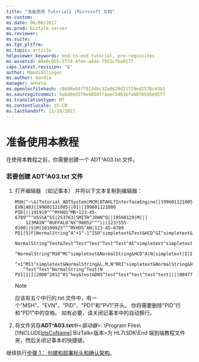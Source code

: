 ```yaml
---
title: "准备使用 Tutorial2 |Microsoft 文档"
ms.custom: 
ms.date: 06/08/2017
ms.prod: biztalk-server
ms.reviewer: 
ms.suite: 
ms.tgt_pltfrm: 
ms.topic: article
helpviewer_keywords: end-to-end tutorial, pre-requisites
ms.assetid: 88e6c0b5-5f7d-4fee-a4de-7922cfba917f
caps.latest.revision: "6"
author: MandiOhlinger
ms.author: mandia
manager: anneta
ms.openlocfilehash: c8688e84f7913dbc32a0629d21f29ed2578c43b1
ms.sourcegitcommit: 5abd0ed3f9e4858ffaaec5481bfa8878595e95f7
ms.translationtype: MT
ms.contentlocale: zh-CN
ms.lasthandoff: 11/28/2017
---
```

# <a name="preparing-to-use-the-tutorial"></a>准备使用本教程
在使用本教程之前，你需要创建一个 ADT^A03.txt 文件。  
  
### <a name="to-create-the-adta03txt-file"></a>若要创建 ADT^A03.txt 文件  
  
1.  打开编辑器 （如记事本） 并将以下文本复制到编辑器：  
  
    ```  
    MSH|^~\&|Tutorial_ADTSystem|MCM|BTAHL7InterfaceEngine||199601121005||ADT^A03|000001|P|2.3.1  
    EVN|A03|199601121005||01||199601121000  
    PID|||191919^^^MYHOS^MR~123-45-6789^^^USSSA^SS|253763|SMITH^JOHN^Q||19560129|M|||  
        123MAIN^^BUFFALO^NY^98052^""||(123)555-0100||S|M|10199925^^^MYHOS^AN|123-45-6789  
    PD1|S|F|NormalString^A^+1^-1^ISO^simpletext&Test&HCD^GI^simpletext&NormalString&ISO^I|  
       NormalString^Test&Test^Test^Test^Test^Test^AE^simpletext^simpletext&Test&ISO^P  
       ^NormalString^M10^MC^simpletext&NormalString&HCD^A|N|simpletext|I|I|N|NormalString  
       ^+1^M11^simpletext&NormalString&L,M,N^RRI^simpletext&NormalString&HCD|NOVALUE^NormalString  
       ^Test^Test^NormalString^Test|N  
    PV1|1|I|2000^2012^01^hey&test&DNS^test^test^test^test^test||||004777^MILLER^CONNIE^A.|||SUR||||2|A0  
    ```  
  
    > [!NOTE]
    >  应该有五个中行的.txt 文件中，有一个"MSH"、"EVN"、"PID"、"PD1"和"PV1"开头。 你将需要删除"PID"行和"PD1"中的空格。 如有必要，请关闭记事本中的自动换行。  
  
2.  将文件另存**ADT^A03.txt**中\<*驱动器*\>: \Program Files\\ [!INCLUDE[btsCoName](../../includes/btsconame-md.md)] BizTalk\<版本\>为 HL7\SDK\End 端到端教程文件夹，然后关闭记事本的快捷键。  
  
 继续执行[步骤 1： 创建和部署标头和确认架构](../../adapters-and-accelerators/accelerator-hl7/step-1-create-and-deploy-header-and-acknowledgment-schemas.md)。